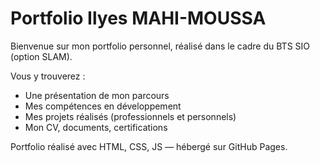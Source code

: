 # Portfolio Ilyes MAHI-MOUSSA

Bienvenue sur mon portfolio personnel, réalisé dans le cadre du BTS SIO (option SLAM).

Vous y trouverez :
- Une présentation de mon parcours
- Mes compétences en développement
- Mes projets réalisés (professionnels et personnels)
- Mon CV, documents, certifications

Portfolio réalisé avec HTML, CSS, JS — hébergé sur GitHub Pages.
